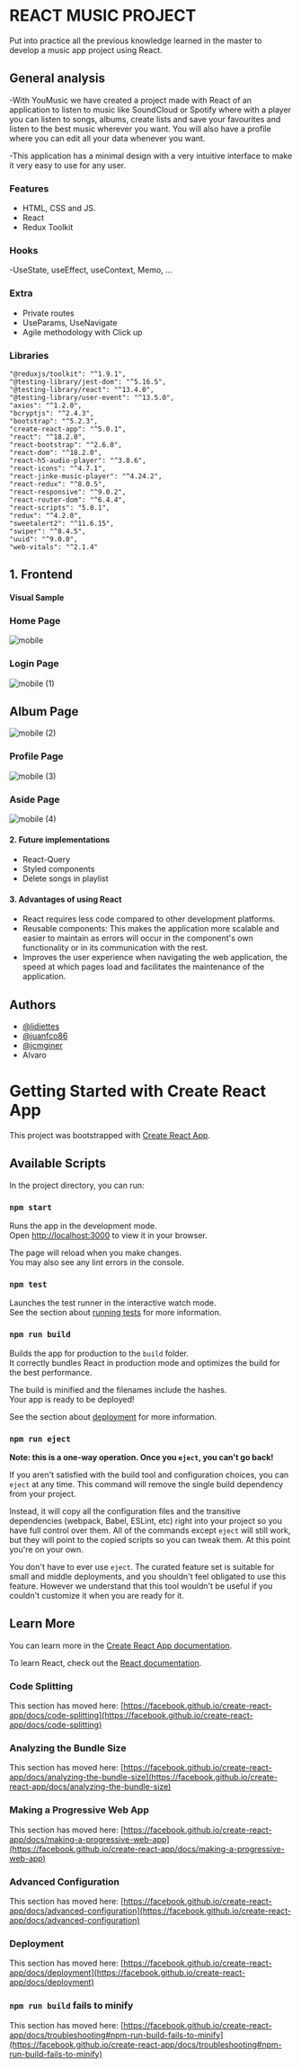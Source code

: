 # REACT MUSIC PROJECT 

Put into practice all the previous knowledge learned in the master to develop a music app project using React.

## General analysis

 -With YouMusic we have created a project made with React of an application to listen to music like SoundCloud or Spotify where with a player you can listen to songs, albums, create lists and save your favourites and listen to the best music wherever you want. You will also have a profile where you can edit all your data whenever you want.
 
 -This application has a minimal design with a very intuitive interface to make it very easy to use for any user. 

### Features

- HTML, CSS and JS.
- React
- Redux Toolkit

### Hooks

-UseState, useEffect, useContext, Memo, ... 

### Extra

- Private routes
- UseParams, UseNavigate
- Agile methodology with Click up

### Libraries

    "@reduxjs/toolkit": "^1.9.1",
    "@testing-library/jest-dom": "^5.16.5",
    "@testing-library/react": "^13.4.0",
    "@testing-library/user-event": "^13.5.0",
    "axios": "^1.2.0",
    "bcryptjs": "^2.4.3",
    "bootstrap": "^5.2.3",
    "create-react-app": "^5.0.1",
    "react": "^18.2.0",
    "react-bootstrap": "^2.6.0",
    "react-dom": "^18.2.0",
    "react-h5-audio-player": "^3.8.6",
    "react-icons": "^4.7.1",
    "react-jinke-music-player": "^4.24.2",
    "react-redux": "^8.0.5",
    "react-responsive": "^9.0.2",
    "react-router-dom": "^6.4.4",
    "react-scripts": "5.0.1",
    "redux": "^4.2.0",
    "sweetalert2": "^11.6.15",
    "swiper": "^8.4.5",
    "uuid": "^9.0.0",
    "web-vitals": "^2.1.4"


## 1. Frontend

#### Visual Sample

### Home Page

![mobile](https://user-images.githubusercontent.com/96661791/207954242-62b72143-0352-4743-85c7-656f19606fc5.png)

### Login Page

![mobile (1)](https://user-images.githubusercontent.com/96661791/207954423-26713e85-287e-4a2e-892e-3615b92e8f17.png)

## Album Page


![mobile (2)](https://user-images.githubusercontent.com/96661791/207954914-a5f8f5b8-cdd7-459a-accf-c4967cf87573.png)


### Profile Page


![mobile (3)](https://user-images.githubusercontent.com/96661791/207955102-fe545b76-939b-41d0-ba8c-6d5d22df4ecd.png)


### Aside Page

![mobile (4)](https://user-images.githubusercontent.com/96661791/207955460-7573c3cc-cab6-47ba-978d-41e42832534f.png)


#### 2. Future implementations

- React-Query
- Styled components
- Delete songs in playlist 

#### 3. Advantages of using React

- React requires less code compared to other development platforms.
- Reusable components: This makes the application more scalable and easier to maintain as errors will occur in the component's own functionality or in its   communication with the rest.
- Improves the user experience when navigating the web application, the speed at which pages load and facilitates the maintenance of the application. 

## Authors

- [@lidiettes](https://github.com/lidiettes)
- [@juanfco86](https://github.com/juanfco86)
- [@jcmginer](https://github.com/jcmginer) 
- Alvaro




# Getting Started with Create React App

This project was bootstrapped with [Create React App](https://github.com/facebook/create-react-app).

## Available Scripts

In the project directory, you can run:

### `npm start`

Runs the app in the development mode.\
Open [http://localhost:3000](http://localhost:3000) to view it in your browser.

The page will reload when you make changes.\
You may also see any lint errors in the console.

### `npm test`

Launches the test runner in the interactive watch mode.\
See the section about [running tests](https://facebook.github.io/create-react-app/docs/running-tests) for more information.

### `npm run build`

Builds the app for production to the `build` folder.\
It correctly bundles React in production mode and optimizes the build for the best performance.

The build is minified and the filenames include the hashes.\
Your app is ready to be deployed!

See the section about [deployment](https://facebook.github.io/create-react-app/docs/deployment) for more information.

### `npm run eject`

**Note: this is a one-way operation. Once you `eject`, you can't go back!**

If you aren't satisfied with the build tool and configuration choices, you can `eject` at any time. This command will remove the single build dependency from your project.

Instead, it will copy all the configuration files and the transitive dependencies (webpack, Babel, ESLint, etc) right into your project so you have full control over them. All of the commands except `eject` will still work, but they will point to the copied scripts so you can tweak them. At this point you're on your own.

You don't have to ever use `eject`. The curated feature set is suitable for small and middle deployments, and you shouldn't feel obligated to use this feature. However we understand that this tool wouldn't be useful if you couldn't customize it when you are ready for it.

## Learn More

You can learn more in the [Create React App documentation](https://facebook.github.io/create-react-app/docs/getting-started).

To learn React, check out the [React documentation](https://reactjs.org/).

### Code Splitting

This section has moved here: [https://facebook.github.io/create-react-app/docs/code-splitting](https://facebook.github.io/create-react-app/docs/code-splitting)

### Analyzing the Bundle Size

This section has moved here: [https://facebook.github.io/create-react-app/docs/analyzing-the-bundle-size](https://facebook.github.io/create-react-app/docs/analyzing-the-bundle-size)

### Making a Progressive Web App

This section has moved here: [https://facebook.github.io/create-react-app/docs/making-a-progressive-web-app](https://facebook.github.io/create-react-app/docs/making-a-progressive-web-app)

### Advanced Configuration

This section has moved here: [https://facebook.github.io/create-react-app/docs/advanced-configuration](https://facebook.github.io/create-react-app/docs/advanced-configuration)

### Deployment

This section has moved here: [https://facebook.github.io/create-react-app/docs/deployment](https://facebook.github.io/create-react-app/docs/deployment)

### `npm run build` fails to minify

This section has moved here: [https://facebook.github.io/create-react-app/docs/troubleshooting#npm-run-build-fails-to-minify](https://facebook.github.io/create-react-app/docs/troubleshooting#npm-run-build-fails-to-minify)
